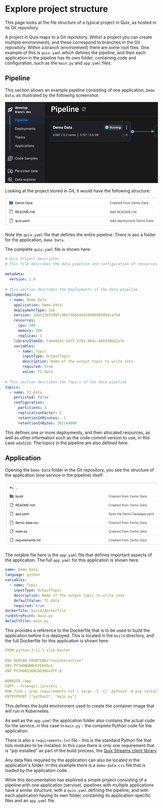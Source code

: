 # Explore project structure

This page looks at the file structure of a typical project in Quix, as hosted in its Git repository. 

A project in Quix maps to a Git repository. Within a project you can create multiple environments, and these correspond to branches in the Git repository. Within a branch (environment) there are some root files. One example of this is `quix.yaml` which defines the pipeline, and then each application in the pipeline has its own folder, containing code and configuration, such as the `main.py` and `app.yaml` files.

## Pipeline

This section shows an example pipeline consisting of one application, `Demo Data`, as illustrated by the following screenshot:

![Pipeline](../images/project-structure/pipeline.png)

Looking at the project stored in Git, it would have the following structure:

![Project structure](../images/project-structure/project-structure.png)

Note the `quix.yaml` file that defines the entire pipeline. There is aso a folder for the application, `Demo Data`.

The complete `quix.yaml` file is shown here:

``` yaml
# Quix Project Descriptor
# This file describes the data pipeline and configuration of resources of a Quix Project.

metadata:
  version: 1.0

# This section describes the Deployments of the data pipeline
deployments:
  - name: Demo Data
    application: Demo Data
    deploymentType: Job
    version: ada522b5199fc9667505b4dd19980995804ca764
    resources:
      cpu: 200
      memory: 200
      replicas: 1
    libraryItemId: 7abe02e1-1e75-4783-864c-46b930b42afe
    variables:
      - name: Topic
        inputType: OutputTopic
        description: Name of the output topic to write into
        required: true
        value: f1-data

# This section describes the Topics of the data pipeline
topics:
  - name: f1-data
    persisted: false
    configuration:
      partitions: 2
      replicationFactor: 2
      retentionInMinutes: -1
      retentionInBytes: 262144000
```

This defines one or more deployments, and their allocated resources, as well as other information such as the code commit version to use, in this case `ada522b`. The topics in the pipeline are also defined here.

## Application

Opening the `Demo Data` folder in the Git repository, you see the structure of the application (one service in the pipeline) itself:

![Application structure](../images/project-structure/app-structure.png)

The notable file here is the `app.yaml` file that defines important aspects of the application. The full `app.yaml` for this application is shown here:

``` yaml
name: Demo Data
language: python
variables:
  - name: Topic
    inputType: OutputTopic
    description: Name of the output topic to write into
    defaultValue: f1-data
    required: true
dockerfile: build/dockerfile
runEntryPoint: main.py
defaultFile: main.py
```

This provides a reference to the Dockerfile that is to be used to build the application before it is deployed. This is located in the `build` directory, and the full Dockerfile for this application is shown here:

``` yaml
FROM python:3.11.1-slim-buster

ENV DEBIAN_FRONTEND="noninteractive"
ENV PYTHONUNBUFFERED=1
ENV PYTHONIOENCODING=UTF-8

WORKDIR /app
COPY --from=git /project .
RUN find | grep requirements.txt | xargs -I '{}' python3 -m pip install -i http://pip-cache.pip-cache.svc.cluster.local/simple --trusted-host pip-cache.pip-cache.svc.cluster.local -r '{}' --extra-index-url https://pypi.org/simple --extra-index-url https://pkgs.dev.azure.com/quix-analytics/53f7fe95-59fe-4307-b479-2473b96de6d1/_packaging/public/pypi/simple/
ENTRYPOINT ["python3", "main.py"]
```

This defines the build environment used to create the container image that will run in Kubernetes.

As well as the `app.yaml` the application folder also contains the actual code for the service, in this case in `main.py` - the complete Python code for the application.

There is also a `requirements.txt` file - this is the standard Python file that lists modules to be installed. In this case there is only one requirement that is "pip installed" as part of the build process, the [Quix Streams client library](../quix-streams-intro.md).

Any data files required by the application can also be located in the application's folder. In this example there is a `demo-data.csv` file that is loaded by the application code.

While this documentation has explored a simple project consisting of a pipeline with one application (service), pipelines with multiple applications have a similar structure, with a `quix.yaml` defining the pipeline, and with each application having its own folder, containing its application-specific files and an `app.yaml` file. 

